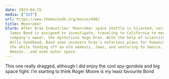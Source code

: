 ```yaml
---
date: 2023-04-15
media: ["323"]
url: https://www.themoviedb.org/movie/698/
title: Moonraker
blurb: After Drax Industries' Moonraker space shuttle is hijacked, secret agent
  James Bond is assigned to investigate, traveling to California to meet the
  company's owner, the mysterious Hugo Drax. With the help of scientist Dr.
  Holly Goodhead, Bond soon uncovers Drax's nefarious plans for humanity, all
  the while fending off an old nemesis, Jaws, and venturing to Venice, Rio, the
  Amazon...and even outer space.
---
```


This one really dragged, although I did enjoy the cool spy-gondola and big space fight. I’m starting to think Roger Moore is my least favourite Bond
